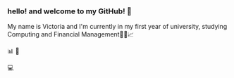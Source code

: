 ### hello! and welcome to my GitHub! 👋 

My name is Victoria and I'm currently in my first year of university, studying Computing and Financial Management👩‍💻📈


📊
📸

💻


<!--
### Hi, I'm Victoria! 👋 
#### Welcome to my GitHub 💻

Welcome to my GitHub ! 👋
**torizz/torizz** is a ✨ _special_ ✨ repository because its `README.md` (this file) appears on your GitHub profile.

Here are some ideas to get you started:

- 🔭 I’m currently working on ...
- 🌱 I’m currently learning ...
- 👯 I’m looking to collaborate on ...
- 🤔 I’m looking for help with ...
- 💬 Ask me about ...
- 📫 How to reach me: ...
- 😄 Pronouns: ...
- ⚡ Fun fact: ...
-->
